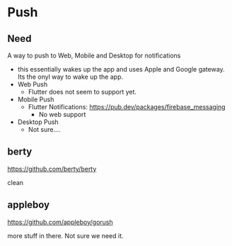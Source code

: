# Push

## Need

A way to push to Web, Mobile and Desktop for notifications
- this essentially wakes up the app and uses Apple and Google gateway. Its the onyl way to wake up the app.
- Web Push
	- Flutter does not seem to support yet.
- Mobile Push
	- Flutter Notifications: https://pub.dev/packages/firebase_messaging
		- No web support
- Desktop Push
	- Not sure....
## berty

https://github.com/berty/berty

clean



## appleboy

https://github.com/appleboy/gorush

more stuff in there. Not sure we need it.


